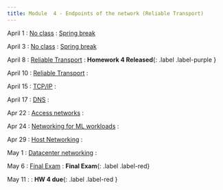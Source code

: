 ```yaml
---
title: Module  4 - Endpoints of the network (Reliable Transport)
---
```


April 1
: [No class]()
  : [Spring break]()

April 3
: [No class]()
  : [Spring break]()

April 8
: [Reliable Transport]()
  : **Homework 4 Released**{: .label .label-purple } []()


April 10
: [Reliable Transport]()
  : []()

April 15
: [TCP/IP]()
  : []()

April 17
: [DNS]()
  : []()

Apr 22
: [Access networks]()
  : []()

Apr 24
: [Networking for ML workloads]()
  : []()

Apr 29
: [Host Networking]()
  : []()

May 1
: [Datacenter networking]()
  : []()

May 6
: [Final Exam]()
  : **Final Exam**{: .label .label-red} []()

May 11
: []()
  : **HW 4 due**{: .label .label-red } []()

